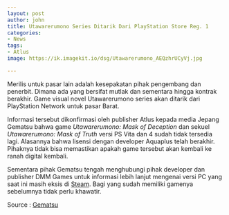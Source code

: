 ```yaml
---
layout: post
author: john
title: Utawarerumono Series Ditarik Dari PlayStation Store Reg. 1
categories:
- News
tags:
- Atlus
image: https://ik.imagekit.io/dsg/Utawarerumono_AEQzhrUCyVj.jpg

---
```

Merilis untuk pasar lain adalah kesepakatan pihak pengembang dan penerbit. Dimana ada yang bersifat mutlak dan sementara hingga kontrak berakhir. Game visual novel Utawarerumono series akan ditarik dari PlayStation Network untuk pasar Barat.

Informasi tersebut dikonfirmasi oleh publisher Atlus kepada media Jepang Gematsu bahwa game _Utawarerumono: Mask of Deception_ dan sekuel _Utawarerumono: Mask of Truth_ versi PS Vita dan 4 sudah tidak tersedia lagi. Alasannya bahwa lisensi dengan developer Aquaplus telah berakhir. Pihaknya tidak bisa memastikan apakah game tersebut akan kembali ke ranah digital kembali.

Sementara pihak Gematsu tengah menghubungi pihak developer dan publisher DMM Games untuk informasi lebih lanjut mengenai versi PC yang saat ini masih eksis di [Steam](https://store.steampowered.com/app/1149550/Utawarerumono_Mask_of_Deception/). Bagi yang sudah memiliki gamenya sebelumnya tidak perlu khawatir.

Source : [Gematsu](https://www.gematsu.com/2021/01/utawarerumono-mask-of-deception-and-mask-of-truth-delisted-from-playstation-store-in-the-west-as-licensing-expires)